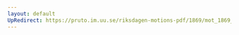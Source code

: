 ```yaml
---
layout: default
UpRedirect: https://pruto.im.uu.se/riksdagen-motions-pdf/1869/mot_1869__ak__191.pdf
---
```

